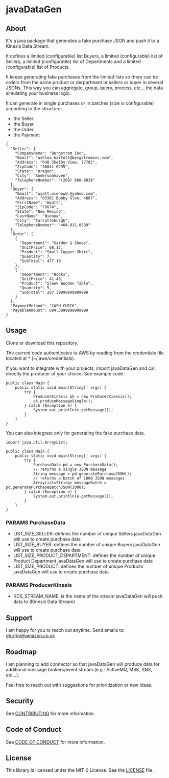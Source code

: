 # javaDataGen

## About
It's a java package that generates a fake purchase JSON and push it to a Kinesis Data Stream.

It defines a limited (configurable) list Buyers, a limited (configurable) list of Sellers, a limited (configurable) list of Departments and a limited (configurable) list of Products.

It keeps generating fake purchases from the limited lists so there can be orders from the same product or derpartment or sellers or buyer in several JSONs. 
This way you can aggregate, group, query, process, etc... the data simulating your business logic.

It can generate in single purchases or in batches (size is configurable) according to the structure:

- the Seller
- the Buyer
- the Order 
- the Payment

```
{
  "Seller": {
    "CompanyName": "Bergstrom Inc",
    "Email": "ashlea.bartell@bergstrominc.com",
    "Address": "648 Shelby View, 77785",
    "ZipCode": "36041-0295",
    "State": "Oregon",
    "City": "Andersonhaven",
    "TelephoneNumber": "(269) 660-8838"
  },
  "Buyer": {
    "Email": "wyatt.nienow@.@yahoo.com",
    "Address": "03361 Bobby Glen, 4887",
    "FirstName": "Wyatt",
    "ZipCode": "70074",
    "State": "New Mexico",
    "LastName": "Nienow",
    "City": "Turcotteburgh",
    "TelephoneNumber": "404.931.8539"
  },
  "Order": [
    {
      "Department": "Garden & Shoes",
      "UnitPrice": 68.17,
      "Product": "Small Copper Shirt",
      "Quantity": 7,
      "SubTotal": 477.19
    },
    {
      "Department": "Books",
      "UnitPrice": 41.48,
      "Product": "Sleek Wooden Table",
      "Quantity": 5,
      "SubTotal": 207.39999999999998
    }
  ],
  "PaymentMethod": "CASH_CHECK",
  "PayableAmount": 684.5899999999999
}
```

## Usage
Clone or download this repository.

The current code authenticates to AWS by reading from the credentials file located at * (~/.aws/credentials).

If you want to integrate with your projects, import javaDataGen and call directly the producer of your choice. See example code :
```
public class Main {
    public static void main(String[] args) {
        try {
            ProducerKinesis pk = new ProducerKinesis();
            pk.produceMessageSingle();
        } catch (Exception e) {
            System.out.println(e.getMessage());
        }
    }
}
```

You can also integrate only for generating the fake purchase data.
```
import java.util.ArrayList;

public class Main {
    public static void main(String[] args) {
        try {
            PurchaseData pd = new PurchaseData();
            // returns a single JSON message
            String message = pd.generatePurchaseJSON();
            // returns a batch of 1000 JSON messages
            ArrayList<String> messageBatch = pd.generatePurchaseBatchJSON(1000);
        } catch (Exception e) {
            System.out.println(e.getMessage());
        }
    }
}
```

### PARAMS PurchaseData
- LIST_SIZE_SELLER: defines the number of unique Sellers javaDataGen will use to create purchase data
- LIST_SIZE_BUYER: defines the number of unique Buyers javaDataGen will use to create purchase data
- LIST_SIZE_PRODUCT_DEPARTMENT:  defines the number of unique Product Department javaDataGen will use to create purchase data
- LIST_SIZE_PRODUCT:  defines the number of unique Products javaDataGen will use to create purchase data

### PARAMS ProducerKinesis
- KDS_STREAM_NAME: is the name of the stream javaDataGen will push data to (Kinesis Data Stream)

## Support
I am happy for you to reach out anytime. Send emails to: gturrini@amazon.co.uk

## Roadmap
I am planning to add connector so that javaDataGen will produce data for additional message brokers/event stream (e.g.: ActiveMQ, MSK, SNS, etc...).

Feel free to reach out with suggestions for prioritization or new ideas.

## Security

See [CONTRIBUTING](./CONTRIBUTING.md#security-issue-notifications) for more information.

## Code of Conduct

See [CODE OF CONDUCT](./CODE_OF_CONDUCT.md) for more information.

## License

This library is licensed under the MIT-0 License. See the [LICENSE](./LICENSE) file.